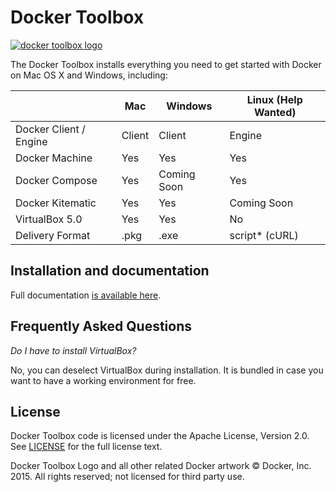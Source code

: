 Docker Toolbox
==================================

[![docker toolbox logo](https://cloud.githubusercontent.com/assets/251292/8895808/5596f50e-339b-11e5-92bd-a596d48a5531.png)](https://www.docker.com/toolbox)

The Docker Toolbox installs everything you need to get started with
Docker on Mac OS X and Windows, including:

|                        | Mac    | Windows     | Linux (Help Wanted) |
|------------------------|--------|-------------|---------------------|
| Docker Client / Engine | Client | Client      | Engine              |
| Docker Machine         | Yes    | Yes         | Yes                 |
| Docker Compose         | Yes    | Coming Soon | Yes                 |
| Docker Kitematic       | Yes    | Yes         | Coming Soon         |
| VirtualBox 5.0         | Yes    | Yes         | No                  |
| Delivery Format        | .pkg   | .exe        | script* (cURL)      |


## Installation and documentation

Full documentation [is available
here](https://docs.docker.com/installation/mac/).

## Frequently Asked Questions

*Do I have to install VirtualBox?*

No, you can deselect VirtualBox during installation. It is bundled in case you want to have a working environment for free. 

## License 

Docker Toolbox code is licensed under the Apache License, Version 2.0. See [LICENSE](https://github.com/docker/toolbox/blob/master/LICENSE) for the full license text. 

Docker Toolbox Logo and all other related Docker artwork © Docker, Inc. 2015.  All rights reserved; not licensed for third party use.
